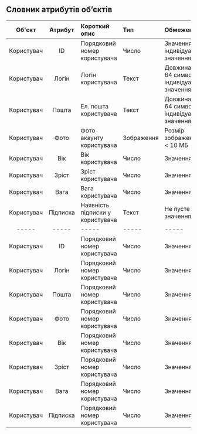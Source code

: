 ## Словник атрибутів об’єктів
|Об'єкт|Атрибут|Короткий опис|Тип|Обмеження|
|:-----:|:-----:|:-----|:-----|:-----|
|Користувач|ID|Порядковий номер користувача|Число|Значення > 0, індивідуальне значення|
|Користувач|Логін|Логін користувача|Текст|Довжина < 64 символів, індивідуальне значення|
|Користувач|Пошта|Ел. пошта користувача|Текст|Довжина < 64 символів, індивідуальне значення|
|Користувач|Фото|Фото акаунту користувача|Зображення|Розмір зображення < 10 МБ|
|Користувач|Вік|Вік користувача|Число|Значення > 0|
|Користувач|Зріст|Зріст користувача|Число|Значення > 0|
|Користувач|Вага|Вага користувача|Число|Значення > 0|
|Користувач|Підписка|Наявність підписки у користувача|Текст|Не пусте значення|
|-----|-----|-----|-----|-----|
|Користувач|ID|Порядковий номер користувача|Число|Значення > 0|
|Користувач|Логін|Порядковий номер користувача|Число|Значення > 0|
|Користувач|Пошта|Порядковий номер користувача|Число|Значення > 0|
|Користувач|Фото|Порядковий номер користувача|Число|Значення > 0|
|Користувач|Вік|Порядковий номер користувача|Число|Значення > 0|
|Користувач|Зріст|Порядковий номер користувача|Число|Значення > 0|
|Користувач|Вага|Порядковий номер користувача|Число|Значення > 0|
|Користувач|Підписка|Порядковий номер користувача|Число|Значення > 0|


